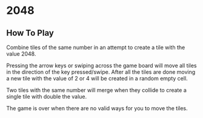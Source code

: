 # 2048

## How To Play
Combine tiles of the same number in an attempt to create a tile with the value 2048.

Pressing the arrow keys or swiping across the game board will move all tiles in the direction of the key pressed/swipe. After all the tiles are done moving a new tile with the value of 2 or 4 will be created in a random empty cell.

Two tiles with the same number will merge when they collide to create a single tile with double the value.

The game is over when there are no valid ways for you to move the tiles.
